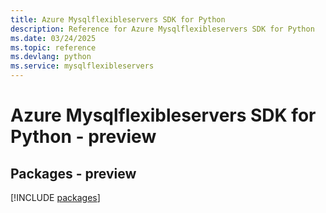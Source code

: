```yaml
---
title: Azure Mysqlflexibleservers SDK for Python
description: Reference for Azure Mysqlflexibleservers SDK for Python
ms.date: 03/24/2025
ms.topic: reference
ms.devlang: python
ms.service: mysqlflexibleservers
---
```

# Azure Mysqlflexibleservers SDK for Python - preview
## Packages - preview
[!INCLUDE [packages](mysqlflexibleservers-index.md)]